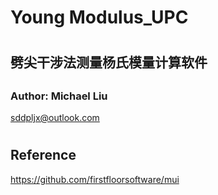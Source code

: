 # Young Modulus_UPC
# <h2>劈尖干涉法测量杨氏模量计算软件</h2>
## <h3>Author: Michael Liu</h3>
sddpljx@outlook.com
# <h2>Reference</h2>
https://github.com/firstfloorsoftware/mui
